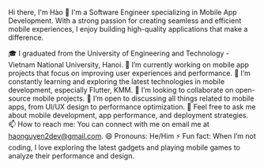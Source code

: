 Hi there, I'm Hào 👋
I'm a Software Engineer specializing in Mobile App Development. With a strong passion for creating seamless and efficient mobile experiences, I enjoy building high-quality applications that make a difference.

🎓 I graduated from the University of Engineering and Technology - Vietnam National University, Hanoi.
🔭 I’m currently working on mobile app projects that focus on improving user experiences and performance.
🌱 I’m constantly learning and exploring the latest technologies in mobile development, especially Flutter, KMM.
👯 I’m looking to collaborate on open-source mobile projects.
🤔 I’m open to discussing all things related to mobile apps, from UI/UX design to performance optimization.
💬 Feel free to ask me about mobile development, app performance, and deployment strategies.
📫 How to reach me: You can connect with me on email me at haonguyen2dev@gmail.com.
😄 Pronouns: He/Him
⚡ Fun fact: When I’m not coding, I love exploring the latest gadgets and playing mobile games to analyze their performance and design.

